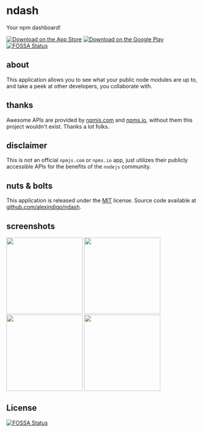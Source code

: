 # ndash

Your npm dashboard!

[![Download on the App Store](resources/app_store_download_button.png)](https://appsto.re/us/nY9Sib.i)
[![Download on the Google Play](resources/google_play_download_button.png)](https://play.google.com/store/apps/details?id=com.ndash)
[![FOSSA Status](https://app.fossa.io/api/projects/git%2Bgithub.com%2Falexindigo%2Fndash.svg?type=shield)](https://app.fossa.io/projects/git%2Bgithub.com%2Falexindigo%2Fndash?ref=badge_shield)

## about

This application allows you to see what your public node modules are up to,
and take a peek at other developers, you collaborate with.

## thanks

Awesome APIs are provided by [npmjs.com](http://www.npmjs.com/) and [npms.io](http://www.npms.io/),
without them this project wouldn't exist. Thanks a lot folks.

## disclaimer

This is not an official `npmjs.com` or `npms.io` app, just utilizes their publicly accessible APIs for the benefits of the `nodejs` community.

## nuts & bolts

This application is released under the [MIT](LICENSE) license.
Source code available at [github.com/alexindigo/ndash](https://github.com/alexindigo/ndash).

## screenshots

<img src="resources/screenshots/001.png" width="200"> <img src="resources/screenshots/002.png" width="200"> <img src="resources/screenshots/003.png" width="200"> <img src="resources/screenshots/004.png" width="200">


## License
[![FOSSA Status](https://app.fossa.io/api/projects/git%2Bgithub.com%2Falexindigo%2Fndash.svg?type=large)](https://app.fossa.io/projects/git%2Bgithub.com%2Falexindigo%2Fndash?ref=badge_large)
